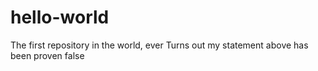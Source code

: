 # hello-world

The first repository in the world, ever
Turns out my statement above has been proven false
